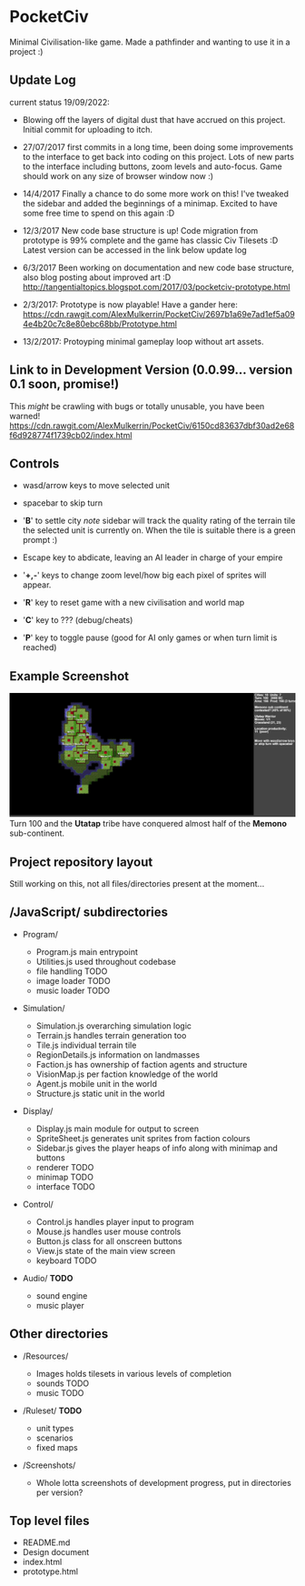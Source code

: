 # PocketCiv
Minimal Civilisation-like game. Made a pathfinder and wanting to use it in a project :)

## Update Log
current status 19/09/2022:

- Blowing off the layers of digital dust that have accrued on this project. Initial commit for uploading to itch.

- 27/07/2017 first commits in a long time, been doing some improvements to the interface to get back into coding on this project. Lots of new parts to the interface including buttons, zoom levels and auto-focus. Game should work on any size of browser window now :)

- 14/4/2017 Finally a chance to do some more work on this! I've tweaked the sidebar and added the beginnings of a minimap. Excited to have some free time to spend on this again :D

- 12/3/2017 New code base structure is up! Code migration from prototype is 99% complete and the game has classic Civ Tilesets :D Latest version can be accessed in the link below update log

- 6/3/2017 Been working on documentation and new code base structure, also blog posting about improved art :D
http://tangentialtopics.blogspot.com/2017/03/pocketciv-prototype.html

- 2/3/2017: Prototype is now playable! Have a gander here:
https://cdn.rawgit.com/AlexMulkerrin/PocketCiv/2697b1a69e7ad1ef5a094e4b20c7c8e80ebc68bb/Prototype.html
- 13/2/2017: Protoyping minimal gameplay loop without art assets.

## Link to in Development Version (0.0.99... version 0.1 soon, promise!)
This *might* be crawling with bugs or totally unusable, you have been warned!
https://cdn.rawgit.com/AlexMulkerrin/PocketCiv/6150cd83637dbf30ad2e68f6d928774f1739cb02/index.html

## Controls
* wasd/arrow keys to move selected unit
* spacebar to skip turn
* '**B**' to settle city *note* sidebar will track the quality rating of the terrain tile the selected unit is currently on. When the tile is suitable there is a green prompt :)

* Escape key to abdicate, leaving an AI leader in charge of your empire
* '**+,-**' keys to change zoom level/how big each pixel of sprites will appear.
* '**R**' key to reset game with a new civilisation and world map
* '**C**' key to ??? (debug/cheats)
* '**P**' key to toggle pause (good for AI only games or when turn limit is reached)

## Example Screenshot
![What your empire will hopefully look like](https://github.com/AlexMulkerrin/PocketCiv/blob/master/Screenshots/example%20100%20turns.png)
Turn 100 and the **Utatap** tribe have conquered almost half of the **Memono** sub-continent.


## Project repository layout
Still working on this, not all files/directories present at the moment...

## /JavaScript/ subdirectories
* Program/
  - Program.js main entrypoint
  - Utilities.js used throughout codebase
  - file handling TODO
  - image loader TODO
  - music loader TODO

* Simulation/
  - Simulation.js overarching simulation logic
  - Terrain.js handles terrain generation too
  - Tile.js individual terrain tile
  - RegionDetails.js information on landmasses
  - Faction.js has ownership of faction agents and structure
  - VisionMap.js per faction knowledge of the world
  - Agent.js mobile unit in the world
  - Structure.js static unit in the world

* Display/
  - Display.js main module for output to screen
  - SpriteSheet.js generates unit sprites from faction colours
  - Sidebar.js gives the player heaps of info along with minimap and buttons
  - renderer TODO
  - minimap TODO
  - interface  TODO

* Control/
  - Control.js handles player input to program
  - Mouse.js handles user mouse controls
  - Button.js class for all onscreen buttons
  - View.js state of the main view screen
  - keyboard TODO

* Audio/ **TODO**
  - sound engine
  - music player

## Other directories
* /Resources/
  - Images holds tilesets in various levels of completion
  - sounds TODO
  - music TODO

* /Ruleset/ **TODO**
  - unit types
  - scenarios
  - fixed maps

* /Screenshots/
  - Whole lotta screenshots of development progress, put in directories per version?

## Top level files
* README.md
* Design document
* index.html
* prototype.html
